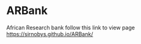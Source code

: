 # ARBank
African Research bank
follow this link to view page <br>
https://sirnobys.github.io/ARBank/
